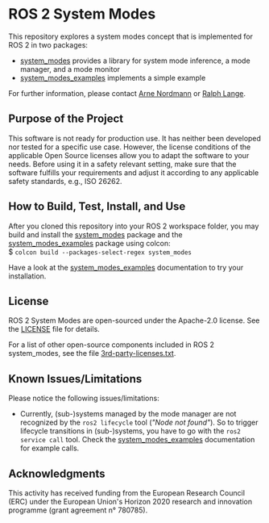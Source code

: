 # ROS 2 System Modes

This repository explores a system modes concept that is implemented for ROS 2 in two packages:
* [system_modes](./system_modes/) provides a library for system mode inference, a mode manager, and a mode monitor
* [system_modes_examples](./system_modes_examples/) implements a simple example

For further information, please contact [Arne Nordmann](https://github.com/norro) or [Ralph Lange](https://github.com/ralph-lange).

## Purpose of the Project

This software is not ready for production use. It has neither been developed nor
tested for a specific use case. However, the license conditions of the
applicable Open Source licenses allow you to adapt the software to your needs.
Before using it in a safety relevant setting, make sure that the software
fulfills your requirements and adjust it according to any applicable safety
standards, e.g., ISO 26262.

## How to Build, Test, Install, and Use

After you cloned this repository into your ROS 2 workspace folder, you may build and install the [system_modes](./system_modes/) package and the [system_modes_examples](./system_modes_examples/) package using colcon:  
$ `colcon build --packages-select-regex system_modes`

Have a look at the [system_modes_examples](./system_modes_examples/) documentation to try your installation.

## License

ROS 2 System Modes are open-sourced under the Apache-2.0 license. See the
[LICENSE](LICENSE) file for details.

For a list of other open-source components included in ROS 2 system_modes,
see the file [3rd-party-licenses.txt](3rd-party-licenses.txt).

## Known Issues/Limitations

Please notice the following issues/limitations:

* Currently, (sub-)systems managed by the mode manager are not recognized by the `ros2 lifecycle` tool (*"Node not found"*). So to trigger lifecycle transitions in (sub-)systems, you have to go with the `ros2 service call` tool. Check the [system_modes_examples](./system_modes_examples/) documentation for example calls.

## Acknowledgments

This activity has received funding from the European Research Council (ERC) under the European Union's Horizon 2020 research and innovation programme (grant agreement n° 780785).
